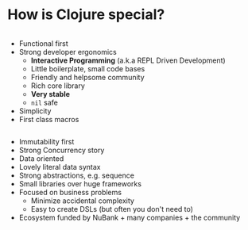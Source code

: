 <div class="slide">

# How is Clojure special?
<div class="gutters-10 row">
<div class="column">

- Functional first
- Strong developer ergonomics
  - **Interactive Programming** 
    (a.k.a REPL Driven Development)
  - Little boilerplate, small code bases
  - Friendly and helpsome community
  - Rich core library
  - **Very stable**
  - `nil` safe
- Simplicity
- First class macros

</div>

<div class="column">

- Immutability first
- Strong Concurrency story
- Data oriented
- Lovely literal data syntax
- Strong abstractions, e.g. sequence
- Small libraries over huge frameworks
- Focused on business problems
  - Minimize accidental complexity
  - Easy to create DSLs (but often you don't need to)
- Ecosystem funded by NuBank + many companies + the community
</div>
</div>

</div>
